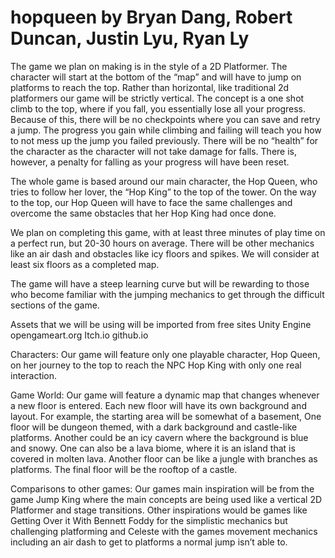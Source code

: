 # hopqueen by Bryan Dang, Robert Duncan, Justin Lyu, Ryan Ly

The game we plan on making is in the style of a 2D Platformer. The character will start at the bottom of the “map” and will have to jump on platforms to reach the top. Rather than horizontal, like traditional 2d platformers our game will be strictly vertical. The concept is a one shot climb to the top, where if you fall, you essentially lose all your progress. Because of this, there will be no checkpoints where you can save and retry a jump. The progress you gain while climbing and failing will teach you how to not mess up the jump you failed previously. There will be no “health” for the character as the character will not take damage for falls. There is, however, a penalty for falling as your progress will have been reset.

The whole game is based around our main character, the Hop Queen, who tries to follow her lover, the “Hop King” to the top of the tower. On the way to the top, our Hop Queen will have to face the same challenges and overcome the same obstacles that her Hop King had once done.

We plan on completing this game, with at least three minutes of play time on a perfect run, but 20-30 hours on average. There will be other mechanics like an air dash and obstacles like icy floors and spikes. We will consider at least six floors as a completed map.

The game will have a steep learning curve but will be rewarding to those who become familiar with the jumping mechanics to get through the difficult sections of the game.

Assets that we will be using will be imported from free sites Unity Engine opengameart.org Itch.io github.io

Characters: Our game will feature only one playable character, Hop Queen, on her journey to the top to reach the NPC Hop King with only one real interaction.

Game World: Our game will feature a dynamic map that changes whenever a new floor is entered. Each new floor will have its own background and layout. For example, the starting area will be somewhat of a basement, One floor will be dungeon themed, with a dark background and castle-like platforms. Another could be an icy cavern where the background is blue and snowy. One can also be a lava biome, where it is an island that is covered in molten lava. Another floor can be like a jungle with branches as platforms. The final floor will be the rooftop of a castle.

Comparisons to other games: Our games main inspiration will be from the game Jump King where the main concepts are being used like a vertical 2D Platformer and stage transitions. Other inspirations would be games like Getting Over it With Bennett Foddy for the simplistic mechanics but challenging platforming and Celeste with the games movement mechanics including an air dash to get to platforms a normal jump isn’t able to.
